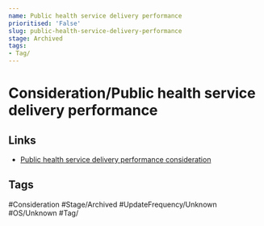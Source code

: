 ```yaml
---
name: Public health service delivery performance
prioritised: 'False'
slug: public-health-service-delivery-performance
stage: Archived
tags:
- Tag/
---
```


# Consideration/Public health service delivery performance



## Links

* [Public health service delivery performance consideration](https://design.planning.data.gov.uk/planning-consideration/public-health-service-delivery-performance)

## Tags

#Consideration #Stage/Archived #UpdateFrequency/Unknown #OS/Unknown #Tag/